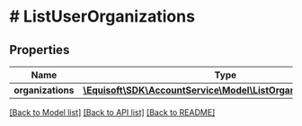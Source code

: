 # # ListUserOrganizations

## Properties

Name | Type | Description | Notes
------------ | ------------- | ------------- | -------------
**organizations** | [**\Equisoft\SDK\AccountService\Model\ListOrganizationElement[]**](ListOrganizationElement.md) |  |

[[Back to Model list]](../../README.md#models) [[Back to API list]](../../README.md#endpoints) [[Back to README]](../../README.md)
